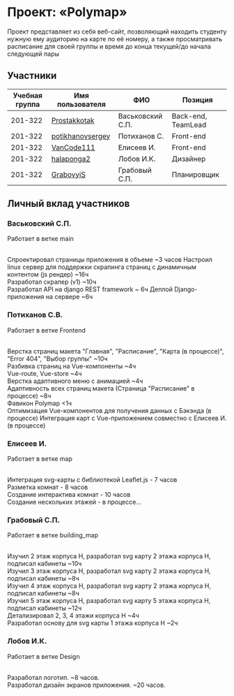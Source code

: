 # Проект: «Polymap»

Проект представляет из себя веб-сайт, позволяющий находить студенту нужную ему аудиторию на карте по её номеру, а также просматривать расписание для своей группы
и время до конца текущей/до начала следующей пары

## Участники

| Учебная группа | Имя пользователя | ФИО                      | Позиция                                       |
|----------------|------------------|--------------------------|-----------------------------------------------|
| 201-322        | [Prostakkotak](https://github.com/Prostakkotak)      | Васьковский С.П.              | Back-end, TeamLead
| 201-322        | [potikhanovsergey](https://github.com/potikhanovsergey)    | Потиханов С.              | Front-end
| 201-322        | [VanCode111](https://github.com/VanCode111)       | Елисеев И. | Front-end
| 201-322        | [halaponga2](https://github.com/halaponga2)      | Лобов И.К. | Дизайнер
| 201-322        | [GrabovyiS](https://github.com/GrabovyiS)       | Грабовый С.П. | Планировщик

## Личный вклад участников

### Васьковский С.П.
Работает в ветке main<br/><br/>

Спроектировал страницы приложения в объеме ~3 часов
Настроил linux сервер для поддержки скрапинга страниц с динамичным контентом (js рендер) ~16ч <br/>
Разработал скрапер (v1) ~10ч <br/>
Разработал API на django REST framework ~ 6ч
Деплой Django-приложения на сервере ~6ч

### Потиханов С.В.
Работает в ветке Frontend<br/><br/>

Верстка страниц макета "Главная", "Расписание", "Карта (в процессе)", "Error 404", "Выбор группы" ~10ч <br/>
Разбивка страниц на Vue-компоненты ~4ч <br />
Vue-route, Vue-store ~4ч <br />
Верстка адаптивного меню с анимацией ~4ч <br /> 
Адаптивность всех страниц макета (Страница "Расписание" в процессе) ~8ч <br /> 
Фавикон Polymap  <1ч <br /> 
Оптимизация Vue-компонентов для получения данных с Бэкэнда (в процессе)
Интеграция карт с Vue-приложением совместно с Елисеев И. (в процессе)


### Елисеев И.
Работает в ветке map<br/><br/>

Интеграция svg-карты с библиотекой Leaflet.js - 7 часов<br />
Разметка комнат - 8 часов<br />
Создание интерактива комнат - 10 часов<br />
Создание нескольких этажей - в процессе...

### Грабовый С.П.
Работает в ветке building_map<br/><br/>

Изучил 2 этаж корпуса Н, разработал svg карту 2 этажа корпуса Н, подписал кабинеты ~10ч <br />
Изучил 3 этаж корпуса Н, разработал svg карту 2 этажа корпуса Н, подписал кабинеты ~8ч <br />
Изучил 4 этаж корпуса Н, разработал svg карту 2 этажа корпуса Н, подписал кабинеты ~8ч <br />
Изучил 5 этаж корпуса Н, разработал svg карту 5 этажа корпуса Н, подписал кабинеты ~12ч <br />
Детализировал 2, 3, 4 этажи корпуса Н ~4ч <br />
Разработал основу для svg карты 1 этажа корпуса Н ~2ч

### Лобов И.К.
Работает в ветке Design <br/><br/>

Разработал логотип. ~8 часов. <br/>
Разработал дизайн экранов приложения. ~20 часов. <br/>
